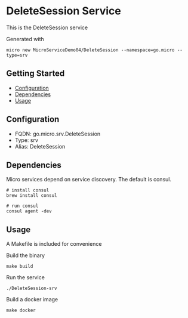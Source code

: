 # DeleteSession Service

This is the DeleteSession service

Generated with

```
micro new MicroServiceDemo04/DeleteSession --namespace=go.micro --type=srv
```

## Getting Started

- [Configuration](#configuration)
- [Dependencies](#dependencies)
- [Usage](#usage)

## Configuration

- FQDN: go.micro.srv.DeleteSession
- Type: srv
- Alias: DeleteSession

## Dependencies

Micro services depend on service discovery. The default is consul.

```
# install consul
brew install consul

# run consul
consul agent -dev
```

## Usage

A Makefile is included for convenience

Build the binary

```
make build
```

Run the service
```
./DeleteSession-srv
```

Build a docker image
```
make docker
```